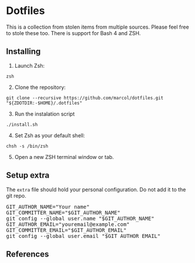 # Dotfiles
This is a collection from stolen items from multiple sources. Please feel free to stole these too. There is support for Bash 4 and ZSH.

## Installing
1. Launch Zsh:
```prompt
zsh
```
2. Clone the repository:
```prompt
git clone --recursive https://github.com/marcol/dotfiles.git "${ZDOTDIR:-$HOME}/.dotfiles"
```
3. Run the instalation script
```prompt
./install.sh
```
4. Set Zsh as your default shell:
```prompt
chsh -s /bin/zsh
```
5. Open a new ZSH terminal window or tab.

## Setup extra
The <code>extra</code> file should hold your personal configuration. Do not add it to the git repo.

<pre>
GIT_AUTHOR_NAME="Your name"
GIT_COMMITTER_NAME="$GIT_AUTHOR_NAME"
git config --global user.name "$GIT_AUTHOR_NAME"
GIT_AUTHOR_EMAIL="youremail@example.com"
GIT_COMMITTER_EMAIL="$GIT_AUTHOR_EMAIL"
git config --global user.email "$GIT_AUTHOR_EMAIL"
</pre>

## References
